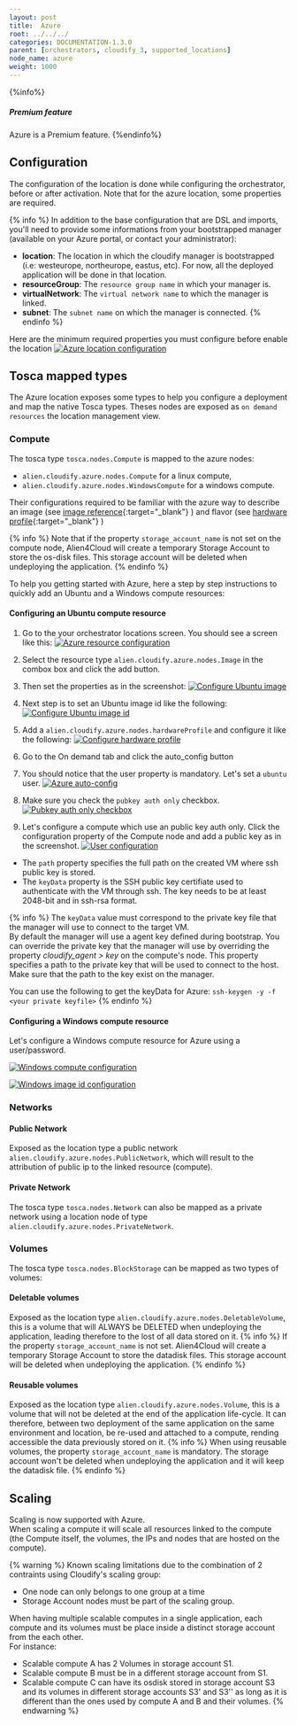 ```yaml
---
layout: post
title:  Azure
root: ../../../
categories: DOCUMENTATION-1.3.0
parent: [orchestrators, cloudify_3, supported_locations]
node_name: azure
weight: 1000
---
```


{%info%}
<h5>Premium feature</h5>
Azure is a Premium feature.
{%endinfo%}

## Configuration
The configuration of the location is done while configuring the orchestrator, before or after activation.
Note that for the azure location, some properties are required.

{% info %}
In addition to the base configuration that are DSL and imports, you'll need to provide some informations from your bootstrapped manager (available on your Azure portal, or contact your administrator):

  - __location__: The location in which the cloudify manager is bootstrapped (i.e: westeurope, northeurope, eastus, etc). For now, all the deployed application will be done in that location.
  - __resourceGroup__: The `resource group name` in which your manager is.
  - __virtualNetwork__: The `virtual network name` to which the manager is linked.
  - __subnet__: The `subnet name` on which the manager is connected.
{% endinfo %}

Here are the minimum required properties you must configure before enable the location
[![Azure location configuration][config_location_azure]][config_location_azure]

## Tosca mapped types
The Azure location exposes some types to help you configure a deployment and map the native Tosca types. Theses nodes are exposed as `on demand resources` the location management view.  

### Compute
The tosca type `tosca.nodes.Compute` is mapped to the azure nodes:

 - `alien.cloudify.azure.nodes.Compute` for a linux compute,
 - `alien.cloudify.azure.nodes.WindowsCompute` for a windows compute.

Their configurations required to be familiar with the azure way to describe an image (see  [image reference](https://msdn.microsoft.com/en-us/library/azure/mt163591.aspx#bk_imageref){:target="_blank"} ) and flavor  (see [hardware profile](https://msdn.microsoft.com/en-us/library/azure/mt163591.aspx#bk_hardware){:target="_blank"} )

{% info %}
Note that if the property `storage_account_name` is not set on the compute node, Alien4Cloud will create a temporary Storage Account to store the os-disk files.
This storage account will be deleted when undeploying the application.
{% endinfo %}

To help you getting started with Azure, here a step by step instructions to quickly add an Ubuntu and a Windows compute resources:

#### Configuring an Ubuntu compute resource

1. Go to the your orchestrator locations screen. You should see a screen like this:
[![Azure resource configuration][resource_configuration]][resource_configuration]

2. Select the resource type `alien.cloudify.azure.nodes.Image` in the combox box and click the add button.

3. Then set the properties as in the screenshot:
[![Configure Ubuntu image][resource_image_ubuntu]][resource_image_ubuntu]

4. Next step is to set an Ubuntu image id like the following:
[![Configure Ubuntu image id][resource_image_ubuntu_id]][resource_image_ubuntu_id]

5. Add a `alien.cloudify.azure.nodes.hardwareProfile` and configure it like the following:
[![Configure hardware profile][resource_hardware_medium]][resource_hardware_medium]

6. Go to the On demand tab and click the auto_config button 

7. You should notice that the user property is mandatory. Let's set a `ubuntu` user.
[![Azure auto-config][on_demand_resource_auto_config]][on_demand_resource_auto_config]

8.  Make sure you check the `pubkey auth only` checkbox.
[![Pubkey auth only checkbox][on_demand_resource_ubuntu_pubkey_auth_only]][on_demand_resource_ubuntu_pubkey_auth_only]

9. Let's configure a compute which use an public key auth only. Click the configuration property of the Compute node and add a public key as in the screenshot.
[![User configuration][on_demand_resource_ubuntu_user_config]][on_demand_resource_ubuntu_user_config]
- The `path` property specifies the full path on the created VM where ssh public key is stored.
- The `keyData` property is the SSH public key certifiate used to authenticate with the VM through ssh. The key needs to be at least 2048-bit and in ssh-rsa format.

{% info %}
The `keyData` value must correspond to the private key file that the manager will use to connect to the target VM.  
By default the manager will use a agent key defined during bootstrap. You can override the private key that the manager will use by overriding the property _cloudify_agent > key_ on the compute's node. This property specifies a path to the private key that will be used to connect to the host. Make sure that the path to the key exist on the manager.
  
You can use the following to get the keyData for Azure: `ssh-keygen -y -f <your private keyfile>`
{% endinfo %}

#### Configuring a Windows compute resource

Let's configure a Windows compute resource for Azure using a user/password.

[![Windows compute configuration][ondemand_resource_windows]][ondemand_resource_windows]

[![Windows image id configuration][ondemand_resource_windows_imageid]][ondemand_resource_windows_imageid]

### Networks

#### Public Network
Exposed as the location type a public network `alien.cloudify.azure.nodes.PublicNetwork`, which will result to the attribution of public ip to the linked resource (compute).

#### Private Network
The tosca type `tosca.nodes.Network` can also be mapped as a private network using a location node of type `alien.cloudify.azure.nodes.PrivateNetwork`.

### Volumes

The tosca type `tosca.nodes.BlockStorage` can be mapped as two types of volumes:

#### Deletable volumes
Exposed as the location type `alien.cloudify.azure.nodes.DeletableVolume`, this is a volume that will ALWAYS be DELETED when undeploying the application, leading therefore to the lost of all data stored on it.
{% info %}
If the property `storage_account_name` is not set. Alien4Cloud will create a temporary Storage Account to store the datadisk files.
This storage account will be deleted when undeploying the application.
{% endinfo %}

#### Reusable volumes
Exposed as the location type `alien.cloudify.azure.nodes.Volume`, this is a volume that will not be deleted at the end of the application life-cycle. It can therefore, between two deployment of the same application on the same environment and location, be re-used and attached to a compute, rending accessible the data previously stored on it.
{% info %}
When using reusable volumes, the property `storage_account_name` is mandatory.
The storage account won't be deleted when undeploying the application and it will keep the datadisk file.
{% endinfo %}

## Scaling
Scaling is now supported with Azure.  
When scaling a compute it will scale all resources linked to the compute (the Compute itself, the volumes, the IPs and nodes that are hosted on the compute).

{% warning %}
Known scaling limitations due to the combination of 2 contraints using Cloudify's scaling group:

  - One node can only belongs to one group at a time
  - Storage Account nodes must be part of the scaling group.

When having multiple scalable computes in a single application, each compute and its volumes must be place inside a distinct storage account from the each other.  
For instance:

- Scalable compute A has 2 Volumes in storage account S1. 
- Scalable compute B must be in a different storage account from S1.
- Scalable compute C can have its osdisk stored in storage account S3 and its volumes in different storage accounts S3' and S3'' as long as it is different than the ones used by compute A and B and their volumes.
{% endwarning %}

[config_location_azure]: ../../images/cloudify3_driver/config_location_azure.png  "Azure location configuration"
[resource_configuration]: ../../images/cloudify3_driver/azure_resource_configuration.png "Azure Resource configuration"
[resource_image_ubuntu]: ../../images/cloudify3_driver/azure_resource_image_ubuntu.png "Configure Ubuntu image"
[resource_image_ubuntu_id]: ../../images/cloudify3_driver/azure_resource_image_ubuntu_id.png "Configure Ubuntu image id"
[resource_hardware_medium]: ../../images/cloudify3_driver/azure_resource_hardware_medium.png "Configure hardware profile"
[on_demand_resource_auto_config]: ../../images/cloudify3_driver/azure_ondemand_resource_auto_config.png "Azure auto-config"
[on_demand_resource_ubuntu_user_config]: ../../images/cloudify3_driver/azure_ondemand_resource_ubuntu_user_config.png "User configuration"
[on_demand_resource_ubuntu_pubkey_auth_only]: ../../images/cloudify3_driver/azure_ondemand_resource_ubuntu_pubkey_auth_only.png "Pubkey auth only checkbox"
[ondemand_resource_windows]: ../../images/cloudify3_driver/azure_ondemand_resource_windows.png "Windows compute configuration"
[ondemand_resource_windows_imageid]: ../../images/cloudify3_driver/azure_ondemand_resource_windows_imageid.png "Windows image id configuration"
